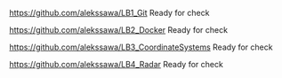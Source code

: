 https://github.com/alekssawa/LB1_Git Ready for check

https://github.com/alekssawa/LB2_Docker Ready for check

https://github.com/alekssawa/LB3_CoordinateSystems Ready for check

https://github.com/alekssawa/LB4_Radar Ready for check

